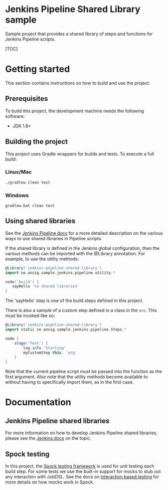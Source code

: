 # Jenkins Pipeline Shared Library sample

Sample project that provides a shared library of steps and functions for Jenkins Pipeline scripts.

[TOC]

# Getting started

This section contains instructions on how to build and use the project.

## Prerequisites

To build this project, the development machine needs the following software:

* JDK 1.8+

## Building the project

This project uses Gradle wrappers for builds and tests. To execute a full build:

### Linux/Mac

```bash
./gradlew clean test
```

### Windows

```
gradlew.bat clean test
```

## Using shared libraries

See the [Jenkins Pipeline docs][1] for a more detailed description on the various ways to use shared libraries in Pipeline
scripts.

If the shared library is defined in the Jenkins global configuration, then the various methods can be imported
with the @Library annotation. For example, to use the utility methods:

```groovy
@Library('jenkins-pipeline-shared-library')
import se.ansig.sample.jenkins.pipeline.utility.*

node('build') {
   sayHello 'to shared libraries'
}
```

The 'sayHello' step is one of the build steps defined in this project.

There is also a sample of a custom step defined in a class in the `src`. This must be invoked like so:

```groovy
@Library('jenkins-pipeline-shared-library')
import static se.ansig.sample.jenkins.pipeline.Steps.*

node {
    stage('Test') {
        log.info 'Starting'
        myCustomStep this, 'arg'
    }
}
```

Note that the current pipeline script must be passed into the function as the first argument. Also note that the utility methods become available to without having to specifically import them, as in the first case.

# Documentation

## Jenkins Pipeline shared libraries

For more information on how to develop Jenkins Pipeline shared libraries, please see the [Jenkins docs][1] on the topic.

## Spock testing

In this project, the [Spock testing framework][2] is used for unit testing each build step. For some
tests we use the built-in support for mocks to stub out any interaction with JobDSL. See the docs on
[interaction based testing][3] for more details on how mocks work in Spock.

[1]: https://jenkins.io/doc/book/pipeline/shared-libraries/
[2]: http://spockframework.org/spock/docs/1.1/index.html
[3]: http://spockframework.org/spock/docs/1.1/interaction_based_testing.html
